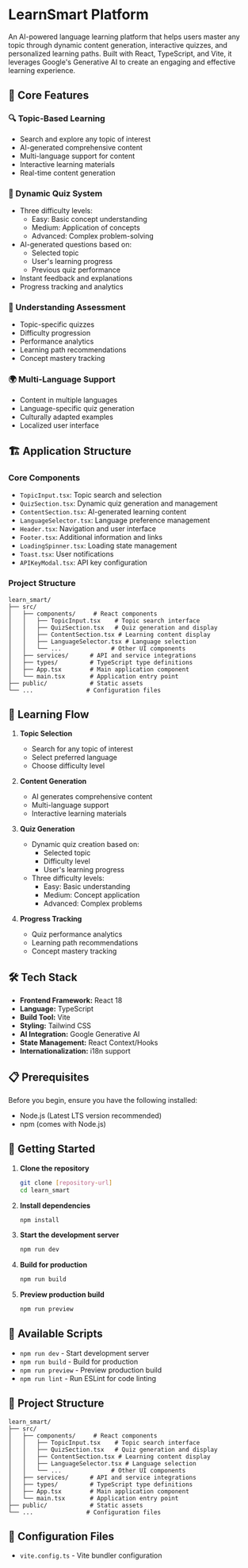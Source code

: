 # LearnSmart Platform

An AI-powered language learning platform that helps users master any topic through dynamic content generation, interactive quizzes, and personalized learning paths. Built with React, TypeScript, and Vite, it leverages Google's Generative AI to create an engaging and effective learning experience.

## 🚀 Core Features

### 🔍 Topic-Based Learning
- Search and explore any topic of interest
- AI-generated comprehensive content
- Multi-language support for content
- Interactive learning materials
- Real-time content generation

### 📝 Dynamic Quiz System
- Three difficulty levels:
  - Easy: Basic concept understanding
  - Medium: Application of concepts
  - Advanced: Complex problem-solving
- AI-generated questions based on:
  - Selected topic
  - User's learning progress
  - Previous quiz performance
- Instant feedback and explanations
- Progress tracking and analytics

### 🎯 Understanding Assessment
- Topic-specific quizzes
- Difficulty progression
- Performance analytics
- Learning path recommendations
- Concept mastery tracking

### 🌍 Multi-Language Support
- Content in multiple languages
- Language-specific quiz generation
- Culturally adapted examples
- Localized user interface

## 🏗️ Application Structure

### Core Components
- `TopicInput.tsx`: Topic search and selection
- `QuizSection.tsx`: Dynamic quiz generation and management
- `ContentSection.tsx`: AI-generated learning content
- `LanguageSelector.tsx`: Language preference management
- `Header.tsx`: Navigation and user interface
- `Footer.tsx`: Additional information and links
- `LoadingSpinner.tsx`: Loading state management
- `Toast.tsx`: User notifications
- `APIKeyModal.tsx`: API key configuration

### Project Structure
```
learn_smart/
├── src/
│   ├── components/     # React components
│   │   ├── TopicInput.tsx    # Topic search interface
│   │   ├── QuizSection.tsx   # Quiz generation and display
│   │   ├── ContentSection.tsx # Learning content display
│   │   ├── LanguageSelector.tsx # Language selection
│   │   └── ...              # Other UI components
│   ├── services/      # API and service integrations
│   ├── types/         # TypeScript type definitions
│   ├── App.tsx        # Main application component
│   └── main.tsx       # Application entry point
├── public/            # Static assets
└── ...               # Configuration files
```

## 🎯 Learning Flow

1. **Topic Selection**
   - Search for any topic of interest
   - Select preferred language
   - Choose difficulty level

2. **Content Generation**
   - AI generates comprehensive content
   - Multi-language support
   - Interactive learning materials

3. **Quiz Generation**
   - Dynamic quiz creation based on:
     - Selected topic
     - Difficulty level
     - User's learning progress
   - Three difficulty levels:
     - Easy: Basic understanding
     - Medium: Concept application
     - Advanced: Complex problems

4. **Progress Tracking**
   - Quiz performance analytics
   - Learning path recommendations
   - Concept mastery tracking

## 🛠️ Tech Stack

- **Frontend Framework:** React 18
- **Language:** TypeScript
- **Build Tool:** Vite
- **Styling:** Tailwind CSS
- **AI Integration:** Google Generative AI
- **State Management:** React Context/Hooks
- **Internationalization:** i18n support

## 📋 Prerequisites

Before you begin, ensure you have the following installed:
- Node.js (Latest LTS version recommended)
- npm (comes with Node.js)

## 🚀 Getting Started

1. **Clone the repository**
   ```bash
   git clone [repository-url]
   cd learn_smart
   ```

2. **Install dependencies**
   ```bash
   npm install
   ```

3. **Start the development server**
   ```bash
   npm run dev
   ```

4. **Build for production**
   ```bash
   npm run build
   ```

5. **Preview production build**
   ```bash
   npm run preview
   ```

## 🧪 Available Scripts

- `npm run dev` - Start development server
- `npm run build` - Build for production
- `npm run preview` - Preview production build
- `npm run lint` - Run ESLint for code linting

## 📁 Project Structure

```
learn_smart/
├── src/
│   ├── components/     # React components
│   │   ├── TopicInput.tsx    # Topic search interface
│   │   ├── QuizSection.tsx   # Quiz generation and display
│   │   ├── ContentSection.tsx # Learning content display
│   │   ├── LanguageSelector.tsx # Language selection
│   │   └── ...              # Other UI components
│   ├── services/      # API and service integrations
│   ├── types/         # TypeScript type definitions
│   ├── App.tsx        # Main application component
│   └── main.tsx       # Application entry point
├── public/            # Static assets
└── ...               # Configuration files
```

## 🔧 Configuration Files

- `vite.config.ts` - Vite bundler configuration